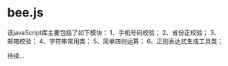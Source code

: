 # bee.js
该javaScript库主要包括了如下模块：
1、手机号码校验；
2、省份正校验；
3、邮箱校验；
4、字符串常用类；
5、简单四则运算；
6、正则表达式生成工具类；

待续...
